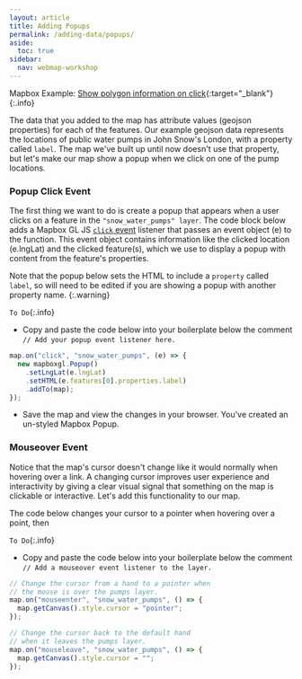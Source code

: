 ```yaml
---
layout: article
title: Adding Popups
permalink: /adding-data/popups/
aside:
  toc: true
sidebar:
  nav: webmap-workshop
---
```


Mapbox Example: [Show polygon information on click](https://docs.mapbox.com/mapbox-gl-js/example/polygon-popup-on-click/){:target="\_blank"}
{:.info}

The data that you added to the map has attribute values (geojson properties) for each of the features. Our example geojson data represents the locations of public water pumps in John Snow's London, with a property called `label`. The map we've built up until now doesn't use that property, but let's make our map show a popup when we click on one of the pump locations.

### Popup Click Event

The first thing we want to do is create a popup that appears when a user clicks on a feature in the `"snow_water_pumps" layer`. The code block below adds a Mapbox GL JS [`click` event](https://docs.mapbox.com/mapbox-gl-js/api/map/#map#on) listener that passes an event object (e) to the function. This event object contains information like the clicked location (e.lngLat) and the clicked feature(s), which we use to display a popup with content from the feature's properties.

Note that the popup below sets the HTML to include a `property` called `label`, so will need to be edited if you are showing a popup with another property name.
{:.warning}

`To Do`{:.info}

- Copy and paste the code below into your boilerplate below the comment `// Add your popup event listener here.`

```js
map.on("click", "snow_water_pumps", (e) => {
  new mapboxgl.Popup()
    .setLngLat(e.lngLat)
    .setHTML(e.features[0].properties.label)
    .addTo(map);
});
```

- Save the map and view the changes in your browser. You've created an un-styled Mapbox Popup.

### Mouseover Event

Notice that the map's cursor doesn't change like it would normally when hovering over a link. A changing cursor improves user experience and interactivity by giving a clear visual signal that something on the map is clickable or interactive. Let's add this functionality to our map.

The code below changes your cursor to a pointer when hovering over a point, then

`To Do`{:.info}

- Copy and paste the code below into your boilerplate below the comment `// Add a mouseover event listener to the layer.`

```js
// Change the cursor from a hand to a pointer when
// the mouse is over the pumps layer.
map.on("mouseenter", "snow_water_pumps", () => {
  map.getCanvas().style.cursor = "pointer";
});

// Change the cursor back to the default hand
// when it leaves the pumps layer.
map.on("mouseleave", "snow_water_pumps", () => {
  map.getCanvas().style.cursor = "";
});
```
